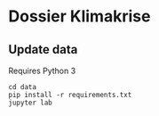 # Dossier Klimakrise

## Update data

Requires Python 3

	cd data
	pip install -r requirements.txt
	jupyter lab